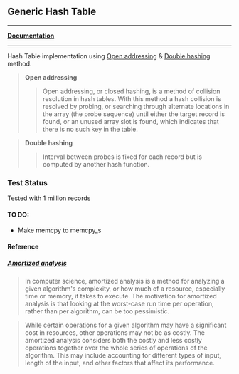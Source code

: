 ## Generic Hash Table
_______

[**Documentation**](https://tonyjosi97.github.io/generic_hash_table/ght__core_8c.html)
_______

Hash Table implementation using [Open addressing](https://en.wikipedia.org/wiki/Open_addressing) & [Double hashing](https://en.wikipedia.org/wiki/Double_hashing) method.

> **Open addressing**
> > Open addressing, or closed hashing, is a method of collision resolution in hash tables. With this method a hash collision is resolved by probing, or searching through alternate locations in the array (the probe sequence) until either the target record is found, or an unused array slot is found, which indicates that there is no such key in the table.

> **Double hashing**
> > Interval between probes is fixed for each record but is computed by another hash function.

### Test Status

Tested with 1 million records

#### TO DO:
* Make memcpy to memcpy_s

#### Reference

##### [**Amortized analysis**](https://en.wikipedia.org/wiki/Amortized_analysis)

> In computer science, amortized analysis is a method for analyzing a given algorithm's complexity, or how much of a resource, especially time or memory, it takes to execute. The motivation for amortized analysis is that looking at the worst-case run time per operation, rather than per algorithm, can be too pessimistic.

> While certain operations for a given algorithm may have a significant cost in resources, other operations may not be as costly. The amortized analysis considers both the costly and less costly operations together over the whole series of operations of the algorithm. This may include accounting for different types of input, length of the input, and other factors that affect its performance.
